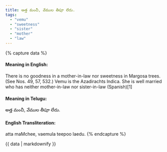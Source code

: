 ```yaml
---
title: అత్త మంచీ, వేముల తీపూ లేదు.
tags:
  - "vemu"
  - "sweetness"
  - "sister"
  - "mother"
  - "law"
---
```


{% capture data %}
#### Meaning in English:
There is no goodness in a mother-in-law nor sweetness in Margosa trees.
(See Nos. 49, 57, 532.)
Vemu is the Azadirachts lndica.
She is well married who has neither mother-in-law nor sister-in-law (Spanish)[1]

#### Meaning in Telugu:
అత్త మంచీ, వేముల తీపూ లేదు.

#### English Transliteration:
atta maMchee, vaemula teepoo laedu.
{% endcapture %}

<div class="notice">{{ data | markdownify }}</div>


